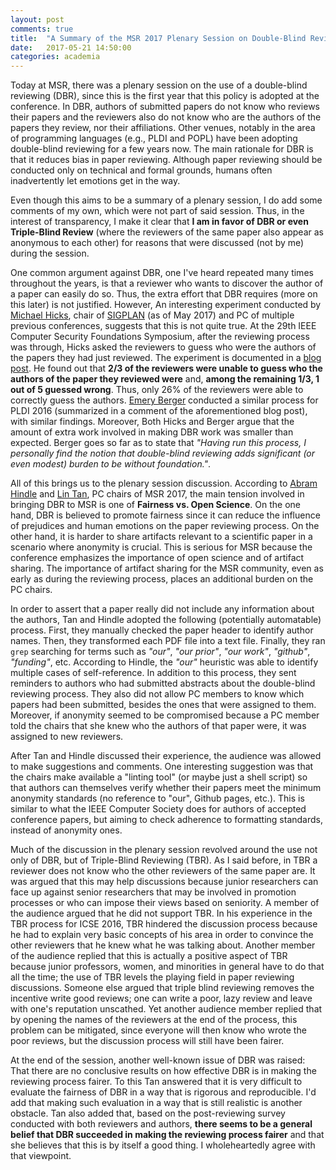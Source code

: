 ```yaml
---
layout: post
comments: true
title:  "A Summary of the MSR 2017 Plenary Session on Double-Blind Reviwing"
date:   2017-05-21 14:50:00
categories: academia
---
```


Today at MSR, there was a plenary session on the use of a double-blind reviewing (DBR), since this is the first year that this policy is adopted at the conference. In DBR, authors of submitted papers do not know who reviews their papers and the reviewers also do not know who are the authors of the papers they review, nor their affiliations. Other venues, notably in the area of programming languages (e.g., PLDI and POPL) have been adopting double-blind reviewing for a few years now. The main rationale for DBR is that it reduces bias in paper reviewing. Although paper reviewing should be conducted only on technical and formal grounds, humans often inadvertently let emotions get in the way.

Even though this aims to be a summary of a plenary session, I do add some comments of my own, which were not part of said session. Thus, in the interest of transparency, I make it clear that **I am in favor of DBR or even Triple-Blind Review** (where the reviewers of the same paper also appear as anonymous to each other) for reasons that were discussed (not by me) during the session.

One common argument against DBR, one I've heard repeated many times throughout the years, is that a reviewer who wants to discover the author of a paper can easily do so. Thus, the extra effort that DBR requires (more on this later) is not justified. However, An interesting experiment conducted by [Michael Hicks](http://www.cs.umd.edu/~mwh/), chair of [SIGPLAN](http://www.sigplan.org) (as of May 2017) and PC of multiple previous conferences, suggests that this is not quite true. At the 29th IEEE Computer Security Foundations Symposium, after the reviewing process was through, Hicks asked the reviewers to guess who were the authors of the papers they had just reviewed. The experiment is documented in a [blog post](http://www.pl-enthusiast.net/2016/06/27/unblinding-double-blind-reviewing/). He found out that **2/3 of the reviewers were unable to guess who the authors of the paper they reviewed were** and, **among the remaining 1/3, 1 out of 5 guessed wrong**. Thus, only 26% of the reviewers were able to correctly guess the authors. [Emery Berger](https://emeryberger.com) conducted a similar process for PLDI 2016 (summarized in a comment of the aforementioned blog post), with similar findings. Moreover, Both Hicks and Berger argue that the amount of extra work involved in making DBR work was smaller than expected. Berger goes so far as to state that *"Having run this process, I personally find the notion that double-blind reviewing adds significant (or even modest) burden to be without foundation."*.

All of this brings us to the plenary session discussion. According to [Abram Hindle](http://softwareprocess.es/static/SoftwareProcess.es.html) and [Lin Tan](https://ece.uwaterloo.ca/~lintan/), PC chairs of MSR 2017, the main tension involved in bringing DBR to MSR is one of **Fairness vs. Open Science**. On the one hand, DBR is believed to promote fairness since it can reduce the influence of prejudices and human emotions on the paper reviewing process. On the other hand, it is harder to share artifacts relevant to a scientific paper in a scenario where anonymity is crucial. This is serious for MSR because the conference emphasizes the importance of open science and of artifact sharing. The importance of artifact sharing for the MSR community, even as early as during the reviewing process, places an additional burden on the PC chairs.

In order to assert that a paper really did not include any information about the authors, Tan and Hindle adopted the following (potentially automatable) process. First, they manually checked the paper header to identify author names. Then, they transformed each PDF file into a text file. Finally, they ran ``grep`` searching for terms such as *"our"*, *"our prior"*, *"our work"*, *"github"*, *"funding"*, etc. According to Hindle, the *"our"* heuristic was able to identify multiple cases of self-reference. In addition to this process, they sent reminders to authors who had submitted abstracts about the double-blind reviewing process. They also did not allow PC members to know which papers had been submitted, besides the ones that were assigned to them. Moreover, if anonymity seemed to be compromised because a PC member told the chairs that she knew who the authors of that paper were, it was assigned to new reviewers.

After Tan and Hindle discussed their experience, the audience was allowed to make suggestions and comments. One interesting suggestion was that the chairs make available a "linting tool" (or maybe just a shell script) so that authors can themselves verify whether their papers meet the minimum anonymity standards (no reference to "our", Github pages, etc.). This is similar to what the IEEE Computer Society does for authors of accepted conference papers, but aiming to check adherence to formatting standards, instead of anonymity ones.

Much of the discussion in the plenary session revolved around the use not only of DBR, but of Triple-Blind Reviewing (TBR). As I said before, in TBR a reviewer does not know who the other reviewers of the same paper are. It was argued that this may help discussions because junior researchers can face up against senior researchers that may be involved in promotion processes or who can impose their views based on seniority. A member of the audience argued that he did not support TBR. In his experience in the TBR process for ICSE 2016, TBR hindered the discussion process because he had to explain very basic concepts of his area in order to convince the other reviewers that he knew what he was talking about. Another member of the audience replied that this is actually a positive aspect of TBR because junior professors, women, and minorities in general have to do that all the time; the use of TBR levels the playing field in paper reviewing discussions. Someone else argued that triple blind reviewing removes the incentive write good reviews; one can write a poor, lazy review and leave with one's reputation unscathed. Yet another audience member replied that by opening the names of the reviewers at the end of the process, this problem can be mitigated, since everyone will then know who wrote the poor reviews, but the discussion process will still have been fairer.

At the end of the session, another well-known issue of DBR was raised: That there are no conclusive results on how effective DBR is in making the reviewing process fairer. To this Tan answered that it is very difficult to evaluate the fairness of DBR in a way that is rigorous and reproducible. I'd add that making such evaluation in a way that is still realistic is another obstacle. Tan also added that, based on the post-reviewing survey conducted with both reviewers and authors, **there seems to be a general belief that DBR succeeded in making the reviewing process fairer** and that she believes that this is by itself a good thing. I wholeheartedly agree with that viewpoint.
